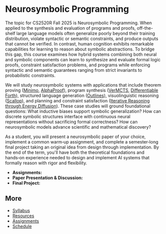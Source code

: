 # Neurosymbolic Programming

The topic for CS2520R Fall 2025 is Neurosymbolic Programming. When applied to the synthesis and evaluation of programs and proofs, off-the-shelf large language models often generalize poorly beyond their training distribution, violate syntactic or semantic constraints, and produce outputs that cannot be verified. In contrast, human cognition exhibits remarkable capabilities for learning to reason about symbolic abstractions. To bridge this gap, this course examines how hybrid systems combining both neural and symbolic components can learn to synthesize and evaluate formal logic proofs, constraint satisfaction problems, and programs while enforcing syntactic and semantic guarantees ranging from strict invariants to probabilistic constraints.

We will study neurosymbolic systems with applications that include theorem proving ([Minimo](https://github.com/gpoesia/minimo), [AlphaProof](https://deepmind.google/discover/blog/ai-solves-imo-problems-at-silver-medal-level/)), program synthesis ([VerMCTS](https://github.com/namin/llm-verified-with-monte-carlo-tree-search), [Differentiable Forth](https://arxiv.org/abs/1605.06640)), structured language generation ([Outlines](https://github.com/dottxt-ai/outlines)), visuolinguistic reasoning ([Scallop](https://www.scallop-lang.org/)), and planning and constraint satisfaction ([Iterative Reasoning through Energy Diffusion](https://energy-based-model.github.io/ired/)). These case studies will ground foundational questions: What inductive biases support symbolic generalization? How can discrete symbolic structures interface with continuous neural representations without sacrificing formal correctness? How can neurosymbolic models advance scientific and mathematical discovery?

As a student, you will present a neurosymbolic paper of your choice, implement a common warm‑up assignment, and complete a semester‑long final project taking an original idea from design through implementation. By the end of the term, you'll have both the theoretical foundations and hands‑on experience needed to design and implement AI systems that formally reason with rigor and flexibility.

- **Assignments:**
- **Paper Presentation & Discussion:**
- **Final Project:**

## More

- [Syllabus](syllabus.html)
- [Resources](resources.html)
- [Assignments](assignments.html)
- [Schedule](schedule.html)
